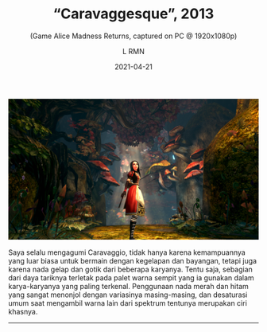 ﻿---
layout: Post
title:  “Caravaggesque”, 2013
subtitle: (Game Alice Madness Returns, captured on PC @ 1920x1080p)
author: L RMN
date: 2021-04-21
useHeaderImage: true
headerImage: /img/in-post/images/Caravaggesque.png
headerMask: rgb(14, 21, 5, .2)
permalinkPattern: /post/:year/:month/:day/:slug/
tags:
  - Personal Best
---

![Caravaggesque](/img/in-post/images/Caravaggesque.png)

Saya selalu mengagumi Caravaggio, tidak hanya karena kemampuannya yang luar biasa untuk bermain dengan kegelapan dan bayangan, tetapi juga karena nada gelap dan gotik dari beberapa karyanya. Tentu saja, sebagian dari daya tariknya terletak pada palet warna sempit yang ia gunakan dalam karya-karyanya yang paling terkenal. Penggunaan nada merah dan hitam yang sangat menonjol dengan variasinya masing-masing, dan desaturasi umum saat mengambil warna lain dari spektrum tentunya merupakan ciri khasnya.

---

